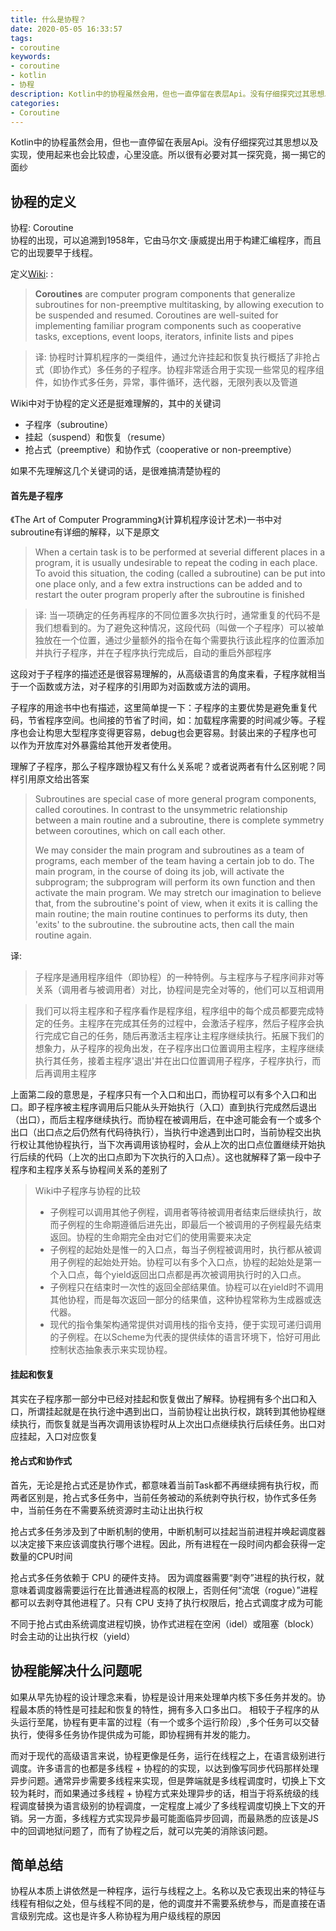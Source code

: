 ```yaml
---
title: 什么是协程？
date: 2020-05-05 16:33:57
tags:
- coroutine
keywords:
- coroutine
- kotlin
- 协程
description: Kotlin中的协程虽然会用，但也一直停留在表层Api。没有仔细探究过其思想以及实现，使用起来也会比较虚，心里没底。所以很有必要对其一探究竟，揭一揭它的面纱
categories:
- Coroutine
---
```


Kotlin中的协程虽然会用，但也一直停留在表层Api。没有仔细探究过其思想以及实现，使用起来也会比较虚，心里没底。所以很有必要对其一探究竟，揭一揭它的面纱

## 协程的定义

协程: Coroutine    
协程的出现，可以追溯到1958年，它由马尔文·康威提出用于构建汇编程序，而且它的出现要早于线程。

定义[Wiki](https://en.wikipedia.org/wiki/Coroutine):  :
> __Coroutines__ are computer program components that generalize subroutines for non-preemptive multitasking, by allowing execution to be suspended and resumed. Coroutines are well-suited for implementing familiar program components such as cooperative tasks, exceptions, event loops, iterators, infinite lists and pipes    

> 译: 协程时计算机程序的一类组件，通过允许挂起和恢复执行概括了非抢占式（即协作式）多任务的子程序。协程非常适合用于实现一些常见的程序组件，如协作式多任务，异常，事件循环，迭代器，无限列表以及管道

Wiki中对于协程的定义还是挺难理解的，其中的关键词
* 子程序（subroutine）  
* 挂起（suspend）和恢复（resume）
* 抢占式（preemptive）和协作式（cooperative or non-preemptive）  

如果不先理解这几个关键词的话，是很难搞清楚协程的

#### 首先是子程序
《The Art of Computer Programming》(计算机程序设计艺术)一书中对subroutine有详细的解释，以下是原文
> When a certain task is to be performed at severial different places in a program, it is usually undesirable to repeat the coding in each place. To avoid this situation, the coding (called a subroutine) can be put into one place only, and a few extra instructions can be added and to restart the outer program properly after the subroutine is finished    

> 译: 当一项确定的任务再程序的不同位置多次执行时，通常重复的代码不是我们想看到的。为了避免这种情况，这段代码（叫做一个子程序）可以被单独放在一个位置，通过少量额外的指令在每个需要执行该此程序的位置添加并执行子程序，并在子程序执行完成后，自动的重启外部程序

这段对于子程序的描述还是很容易理解的，从高级语言的角度来看，子程序就相当于一个函数或方法，对子程序的引用即为对函数或方法的调用。

子程序的用途书中也有描述，这里简单提一下：子程序的主要优势是避免重复代码，节省程序空间。也间接的节省了时间，如：加载程序需要的时间减少等。子程序也会让构思大型程序变得更容易，debug也会更容易。封装出来的子程序也可以作为开放库对外暴露给其他开发者使用。

理解了子程序，那么子程序跟协程又有什么关系呢？或者说两者有什么区别呢？同样引用原文给出答案
> Subroutines are special case of more general program components, called coroutines. In contrast to the unsymmetric relationship between a main routine and a subroutine, there is complete symmetry between coroutines, which on call each other.    
> 
> We may consider the main program and subroutines as a team of programs, each member of the team having a certain job to do. The main program, in the course of doing its job, will activate the subprogram; the subprogram will perform its own function and then activate the main program. We may stretch our imagination to believe that, from the subroutine's point of view, when it exits it is calling the main routine; the main routine continues to performs its duty, then 'exits' to the subroutine. the subroutine acts, then call the main routine again.

译:     
> 子程序是通用程序组件（即协程）的一种特例。与主程序与子程序间非对等关系（调用者与被调用者）对比，协程间是完全对等的，他们可以互相调用 

> 我们可以将主程序和子程序看作是程序组，程序组中的每个成员都要完成特定的任务。主程序在完成其任务的过程中，会激活子程序，然后子程序会执行完成它自己的任务，随后再激活主程序让主程序继续执行。拓展下我们的想象力，从子程序的视角出发，在子程序出口位置调用主程序，主程序继续执行其任务，接着主程序'退出'并在出口位置调用子程序，子程序执行，而后再调用主程序

上面第二段的意思是，子程序只有一个入口和出口，而协程可以有多个入口和出口。即子程序被主程序调用后只能从头开始执行（入口）直到执行完成然后退出（出口），而后主程序继续执行。而协程在被调用后，在中途可能会有一个或多个出口（出口点之后仍然有代码待执行），当执行中途遇到出口时，当前协程交出执行权让其他协程执行，当下次再调用该协程时，会从上次的出口点位置继续开始执行后续的代码（上次的出口点即为下次执行的入口点）。这也就解释了第一段中子程序和主程序关系与协程间关系的差别了

> Wiki中子程序与协程的比较
> * 子例程可以调用其他子例程，调用者等待被调用者结束后继续执行，故而子例程的生命期遵循后进先出，即最后一个被调用的子例程最先结束返回。协程的生命期完全由对它们的使用需要来决定
> * 子例程的起始处是惟一的入口点，每当子例程被调用时，执行都从被调用子例程的起始处开始。协程可以有多个入口点，协程的起始处是第一个入口点，每个yield返回出口点都是再次被调用执行时的入口点。
> * 子例程只在结束时一次性的返回全部结果值。协程可以在yield时不调用其他协程，而是每次返回一部分的结果值，这种协程常称为生成器或迭代器。
> * 现代的指令集架构通常提供对调用栈的指令支持，便于实现可递归调用的子例程。在以Scheme为代表的提供续体的语言环境下，恰好可用此控制状态抽象表示来实现协程。

#### 挂起和恢复
其实在子程序那一部分中已经对挂起和恢复做出了解释。协程拥有多个出口和入口，所谓挂起就是在执行途中遇到出口，当前协程让出执行权，跳转到其他协程继续执行，而恢复就是当再次调用该协程时从上次出口点继续执行后续任务。出口对应挂起，入口对应恢复

#### 抢占式和协作式
首先，无论是抢占式还是协作式，都意味着当前Task都不再继续拥有执行权，而两者区别是，抢占式多任务中，当前任务被动的系统剥夺执行权，协作式多任务中，当前任务在不需要系统资源时主动让出执行权    

抢占式多任务涉及到了中断机制的使用，中断机制可以挂起当前进程并唤起调度器以决定接下来应该调度执行哪个进程。因此，所有进程在一段时间内都会获得一定数量的CPU时间

抢占式多任务依赖于 CPU 的硬件支持。 因为调度器需要“剥夺”进程的执行权，就意味着调度器需要运行在比普通进程高的权限上，否则任何“流氓（rogue）”进程都可以去剥夺其他进程了。只有 CPU 支持了执行权限后，抢占式调度才成为可能

不同于抢占式由系统调度进程切换，协作式进程在空闲（idel）或阻塞（block）时会主动的让出执行权（yield）


## 协程能解决什么问题呢

如果从早先协程的设计理念来看，协程是设计用来处理单内核下多任务并发的。协程最本质的特性是可挂起和恢复的特性，拥有多入口多出口。
相较于子程序的从头运行至尾，协程有更丰富的过程（有一个或多个运行阶段）,多个任务可以交替执行，使得多任务协作提供成为可能，即协程拥有并发的能力。

而对于现代的高级语言来说，协程更像是任务，运行在线程之上，在语言级别进行调度。许多语言的也都是多线程 + 协程的的实现，以达到像写同步代码那样处理异步问题。通常异步需要多线程来实现，但是弊端就是多线程调度时，切换上下文较为耗时，而如果通过多线程 + 协程方式来处理异步的话，相当于将系统级的线程调度替换为语言级别的协程调度，一定程度上减少了多线程调度切换上下文的开销。另一方面，多线程方式实现异步最可能面临异步回调，而最熟悉的应该是JS中的回调地狱问题了，而有了协程之后，就可以完美的消除该问题。

## 简单总结
协程从本质上讲依然是一种程序，运行与线程之上。名称以及它表现出来的特征与线程有相似之处，但与线程不同的是，他的调度并不需要系统参与，而是直接在语言级别完成。这也是许多人称协程为用户级线程的原因

